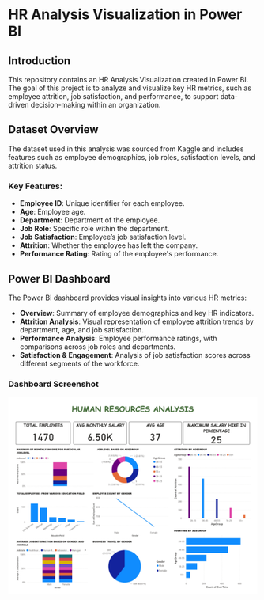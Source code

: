 # HR Analysis Visualization in Power BI

## Introduction
This repository contains an HR Analysis Visualization created in Power BI. The goal of this project is to analyze and visualize key HR metrics, such as employee attrition, job satisfaction, and performance, to support data-driven decision-making within an organization.

## Dataset Overview
The dataset used in this analysis was sourced from Kaggle and includes features such as employee demographics, job roles, satisfaction levels, and attrition status.

### Key Features:
- **Employee ID**: Unique identifier for each employee.
- **Age**: Employee age.
- **Department**: Department of the employee.
- **Job Role**: Specific role within the department.
- **Job Satisfaction**: Employee’s job satisfaction level.
- **Attrition**: Whether the employee has left the company.
- **Performance Rating**: Rating of the employee's performance.

## Power BI Dashboard
The Power BI dashboard provides visual insights into various HR metrics:

- **Overview**: Summary of employee demographics and key HR indicators.
- **Attrition Analysis**: Visual representation of employee attrition trends by department, age, and job satisfaction.
- **Performance Analysis**: Employee performance ratings, with comparisons across job roles and departments.
- **Satisfaction & Engagement**: Analysis of job satisfaction scores across different segments of the workforce.

### Dashboard Screenshot
![Dashboard Screenshot](HR_ANALYSIS_pdf_page-0001.jpg)

